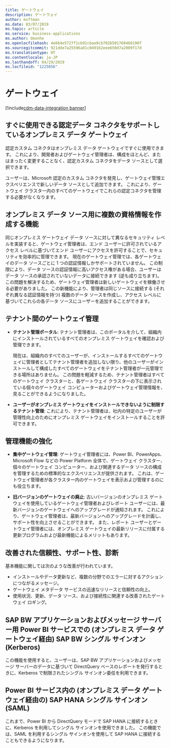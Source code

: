 ```yaml
---
title: ゲートウェイ
description: ゲートウェイ
author: msftman
ms.date: 03/07/2019
ms.topic: article
ms.service: business-applications
ms.author: deonhe
ms.openlocfilehash: 4e664e5727f1cb91cbae9cb7026501760460190f
ms.sourcegitcommit: 921dde7a25596a81c049162eee650d7a2009f17d
ms.translationtype: HT
ms.contentlocale: ja-JP
ms.lasthandoff: 04/29/2019
ms.locfileid: "1225056"
---
```

# <a name="gateway"></a>ゲートウェイ

[!include[cdm-data-integration banner](../includes/cdm-data-integration.md)]

## <a name="on-premises-data-gateway-supports-out-of-box-certified-data-connectors"></a>すぐに使用できる認定データ コネクタをサポートしているオンプレミス データ ゲートウェイ  

認定カスタム コネクタはオンプレミス データ ゲートウェイですぐに使用できます。 これにより、開発者およびゲートウェイ管理者は、構成をほとんど、またはまったく変更することなく、認定カスタム コネクタをデータ ソースとして選択できます。 

ユーザーは、Microsoft 認定のカスタム コネクタを発見し、ゲートウェイ管理エクスペリエンスで新しいデータ ソースとして追加できます。 これにより、ゲートウェイ クラスター内のすべてのゲートウェイでこれらの認定コネクタを管理する必要がなくなります。   
 
## <a name="ability-to-create-multiple-credentials-for-an-on-premises-data-source"></a>オンプレミス データ ソース用に複数の資格情報を作成する機能   
 
同じオンプレミス ゲートウェイ データ ソースに対して異なるセキュリティ レベルを実装すると、ゲートウェイ管理者は、エンド ユーザーに許可されているアクセス レベルに基づいてエンド ユーザーにアクセスを許可することで、セキュリティを効率的に管理できます。 現在のゲートウェイ管理では、各ゲートウェイのデータ ソースごとに 1 つの認証情報しかサポートされていません。 この制限により、データ ソースの認証情報に高いアクセス権がある場合、ユーザーはデータ ソースの承認されていないデータに接続できます (逆も成り立ちます)。 この問題を解決するため、ゲートウェイ管理者は新しいゲートウェイを稼働させる必要がありました。 この新機能により、管理者は同じソースに接続する (それぞれ異なる認証情報を持つ) 複数のデータ ソースを作成し、アクセス レベルに基づいてこれらの各データ ソースにユーザーを追加することができます。 
 
## <a name="gateway-administration-across-a-tenant"></a>テナント間のゲートウェイ管理
  
-   **テナント管理ポータル**: テナント管理者は、このポータルを介して、組織内にインストールされているすべてのオンプレミス ゲートウェイを確認および管理できます。

    現在は、組織内のすべてのユーザーが、インストールするすべてのゲートウェイに管理者としてテナント管理者を追加しない限り、他のユーザーがインストールして構成したすべてのゲートウェイをテナント管理者が一元管理できる場所はありません。 この問題を軽減するため、テナント管理者はすべてのゲートウェイ クラスターと、各ゲートウェイ クラスターの下に表示されている個々のゲートウェイ コンピューターおよびゲートウェイ管理情報を、見ることができるようになりました。 
  
-   **ユーザーがオンプレミス ゲートウェイをインストールできないように制限するテナント管理**: これにより、テナント管理者は、社内の特定のユーザーが管理性向上のためにオンプレミス ゲートウェイをインストールすることを許可できます。 
 
## <a name="management-enhancements"></a>管理機能の強化 
  
-   **集中ゲートウェイ管理**: ゲートウェイ管理者には、Power BI、PowerApps、Microsoft Flow などの Power Platform 全体で、ゲートウェイ クラスター、個々のゲートウェイ コンピューター、および関連するデータ ソースの構成を管理するための標準的なエクスペリエンスが提供されます。 これは、ゲートウェイ管理者が各クラスター内のゲートウェイを表示および管理するのにも役立ちます。 

-   **旧バージョンのゲートウェイの廃止**: 古いバージョンのオンプレミス ゲートウェイを使用しているゲートウェイ管理者およびレポート ユーザーには、最新バージョンのゲートウェイへのアップグレードが通知されます。 これにより、ゲートウェイ管理者は、最新バージョンへのアップグレードを計画し、サポート性を向上させることができます。 また、レポート ユーザーとゲートウェイ管理者には、オンプレミス ゲートウェイの最新リリースに付属する更新プログラムおよび最新機能によるメリットもあります。  
  
## <a name="improved-reliability-supportability-and-diagnostics"></a>改善された信頼性、サポート性、診断
 
基本機能に関しては次のような改善が行われています。

-   インストールやデータ更新など、複数の分野でのエラーに対するアクションにつながるメッセージ。 
-   ゲートウェイ メタデータ サービスの迅速なリリースと信頼性の向上。 
-   使用状況、更新、データ ソース、および接続性に関連する改善されたゲートウェイ ロギング。

## <a name="sap-bw-single-sign-on-kerberos-in-power-bi-service-via-on-premises-data-gateway-for-sap-bw-application-and-message-server"></a>SAP BW アプリケーションおよびメッセージ サーバー用 Power BI サービスでの (オンプレミス データ ゲートウェイ経由) SAP BW シングル サインオン (Kerberos)
 
この機能を使用すると、ユーザーは、SAP BW アプリケーションおよびメッセージ サーバーのデータに基づいて DirectQuery ベースのレポートを発行するときに、Kerberos で制限されたシングル サインオン委任を利用できます。

## <a name="sap-hana-single-sign-on-saml-in-power-bi-service-via-on-premises-data-gateway"></a>Power BI サービス内の (オンプレミス データ ゲートウェイ経由の) SAP HANA シングル サインオン (SAML)
 
これまで、Power BI から DirectQuery モードで SAP HANA に接続するときに、Kerberos を利用してシングル サインオンを使用できました。 この機能では、SAML を利用するシングル サインオンを使用して SAP HANA に接続することもできるようになります。
